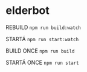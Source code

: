 # elderbot

REBUILD
  `npm run build:watch`
  
STARTÁ
  `npm run start:watch`

BUILD ONCE
  `npm run build`

STARTÁ ONCE
  `npm run start`